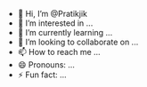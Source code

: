 - 👋 Hi, I’m @Pratikjik
- 👀 I’m interested in ...
- 🌱 I’m currently learning ...
- 💞️ I’m looking to collaborate on ...
- 📫 How to reach me ...
- 😄 Pronouns: ...
- ⚡ Fun fact: ...

<!---
Pratikjik/Pratikjik is a ✨ special ✨ repository because its `README.md` (this file) appears on your GitHub profile.
You can click the Preview link to take a look at your changes.
--->
